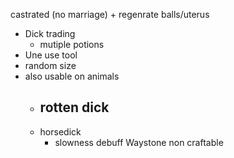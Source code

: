 castrated (no marriage) + regenrate balls/uterus
 - Dick trading
	 - mutiple potions
 - Une use tool
 - random size
 - also usable on animals
	 - rotten dick
		 - 
	 - horsedick
		 - slowness debuff
Waystone non craftable